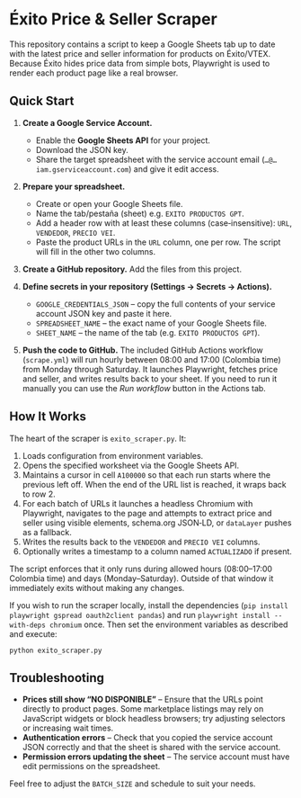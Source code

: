 # Éxito Price & Seller Scraper

This repository contains a script to keep a Google Sheets tab up to date
with the latest price and seller information for products on
Éxito/VTEX.  Because Éxito hides price data from simple bots,
Playwright is used to render each product page like a real browser.

## Quick Start

1. **Create a Google Service Account.**
   - Enable the **Google Sheets API** for your project.
   - Download the JSON key.
   - Share the target spreadsheet with the service account email
     (`…@…iam.gserviceaccount.com`) and give it edit access.

2. **Prepare your spreadsheet.**
   - Create or open your Google Sheets file.
   - Name the tab/pestaña (sheet) e.g. `EXITO PRODUCTOS GPT`.
   - Add a header row with at least these columns (case‑insensitive):
     `URL`, `VENDEDOR`, `PRECIO VEI`.
   - Paste the product URLs in the `URL` column, one per row.  The
     script will fill in the other two columns.

3. **Create a GitHub repository.**  Add the files from this project.

4. **Define secrets in your repository (Settings → Secrets → Actions).**
   - `GOOGLE_CREDENTIALS_JSON` – copy the full contents of your
     service account JSON key and paste it here.
   - `SPREADSHEET_NAME` – the exact name of your Google Sheets file.
   - `SHEET_NAME` – the name of the tab (e.g. `EXITO PRODUCTOS GPT`).

5. **Push the code to GitHub.**  The included GitHub Actions
   workflow (`scrape.yml`) will run hourly between 08:00 and 17:00
   (Colombia time) from Monday through Saturday.  It launches
   Playwright, fetches price and seller, and writes results back to
   your sheet.  If you need to run it manually you can use the
   *Run workflow* button in the Actions tab.

## How It Works

The heart of the scraper is `exito_scraper.py`.  It:

1. Loads configuration from environment variables.
2. Opens the specified worksheet via the Google Sheets API.
3. Maintains a cursor in cell `A100000` so that each run starts
   where the previous left off.  When the end of the URL list is
   reached, it wraps back to row 2.
4. For each batch of URLs it launches a headless Chromium with
   Playwright, navigates to the page and attempts to extract price and
   seller using visible elements, schema.org JSON‑LD, or
   `dataLayer` pushes as a fallback.
5. Writes the results back to the `VENDEDOR` and `PRECIO VEI` columns.
6. Optionally writes a timestamp to a column named `ACTUALIZADO` if
   present.

The script enforces that it only runs during allowed hours (08:00–17:00
Colombia time) and days (Monday–Saturday).  Outside of that window
it immediately exits without making any changes.

If you wish to run the scraper locally, install the dependencies
(`pip install playwright gspread oauth2client pandas`) and run
`playwright install --with-deps chromium` once.  Then set the
environment variables as described and execute:

```
python exito_scraper.py
```

## Troubleshooting

- **Prices still show “NO DISPONIBLE”** – Ensure that the URLs point
  directly to product pages.  Some marketplace listings may rely on
  JavaScript widgets or block headless browsers; try adjusting
  selectors or increasing wait times.
- **Authentication errors** – Check that you copied the service account
  JSON correctly and that the sheet is shared with the service account.
- **Permission errors updating the sheet** – The service account must
  have edit permissions on the spreadsheet.

Feel free to adjust the `BATCH_SIZE` and schedule to suit your needs.
